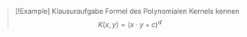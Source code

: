 
> [!Example] Klausuraufgabe
> Formel des Polynomialen Kernels kennen
> $$
> K(x, y) = \left(x \cdot y + c\right)^{d}
> $$
